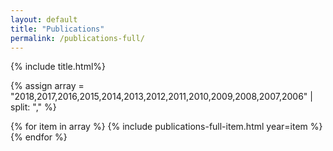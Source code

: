 ```yaml
---
layout: default
title: "Publications"
permalink: /publications-full/
---
```



{% include title.html%}

{% assign array = "2018,2017,2016,2015,2014,2013,2012,2011,2010,2009,2008,2007,2006" | split: "," %}

{% for item in array %}
    {% include publications-full-item.html year=item %}
{% endfor %}

